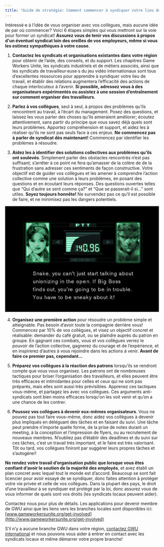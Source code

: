 ```yaml
---
title: "Guide de stratégie: Comment commencer à syndiquer votre lieu de travail"
---
```

Intéressé·e à l’idée de vous organiser avec vos collègues, mais aucune idée de par où commencer? Voici 6 étapes simples qui vous mettront sur la voie pour former un syndicat! **Assurez vous de tenir vos discussions à propos d'un éventuel syndicat loin des oreilles de vos employeurs, même si vous les estimez sympathiques à votre cause**.


1. **Contactez les syndicats et organisations existantes dans votre région** pour obtenir de l’aide, des conseils, et du support. Les chapitres Game Workers Unite, les syndicats industriels et de métiers associés, ainsi que les syndicats de travailleur·euse·s du jeu vidéo internationaux sont tous d’excellentes ressources pour apprendre à syndiquer votre lieu de travail, et établir des relations augmentera l’efficacité des actions de chaque interlocuteur à l’avenir. **Si possible, adressez vous à des organisateurs expérimentés ou assistez à une session d’entraînement sur comment organiser des travailleurs.**

2. **Parlez à vos collègues**, seul à seul, à propos des problèmes qu’ils rencontrent au travail, à l’écart du management. Posez des questions, et laissez les vous parler des choses qu’ils aimeraient améliorer; écoutez attentivement, sans partir du principe que vous savez déjà quels sont leurs problèmes. Apportez compréhension et support, et aidez les à réaliser qu’ils ne sont pas seuls face à ces enjeux. **Ne commencez pas à parler de syndicat dès maintenant!** Commencez par identifier les problèmes à résoudre.

3. **Aidez les à identifier des solutions collectives aux problèmes qu’ils ont soulevés**. Simplement parler des obstacles rencontrés n’est pas suffisant; s’arrêter à ce point ne fera qu’amasser de la colère de de la frustration sans adresser ces sentiments de façon constructive. Votre objectif est de guider vos collègues et les amener à comprendre l’action collective comme une solution à leurs problèmes, en posant des questions et en écoutant leurs réponses. Des questions ouvertes telles que “Qui d’autre se sent comme ça?” et “Que se passerait-il si…” sont utiles. **Soyez toujours honnête!** Ne survendez pas ce qu’il est possible de faire, et ne minimisez pas les dangers potentiels.


<div class="md-img">
<img
src="/images/mgs.png"
alt="Snake, tu ne peux pas parler de syndicalisation à découvert. Si Big Boss s'en rend compte, tu vas mal finir. Parles-en en cachette!"
/>
</div>

4. **Organisez une première action** pour résoudre un problème simple et atteignable. Pas besoin d’avoir toute la compagnie derrière vous! Commencez par 10% de vos collègues, et visez un objectif concret et réalisable: demander du café gratuit, ou se plaindre auprès du patron en groupe. En gagnant ces combats, vous et vos collègues verrez le pouvoir de l’action collective, gagnerez du courage et de l’expérience, et en inspirerez d’autres à vous rejoindre dans les actions à venir. **Avant de faire ce premier pas, cependant…**

5. **Préparez vos collègues à la réaction des patrons** lorsqu’ils se rendront compte que vous vous organisez. Les patrons ont de nombreuses tactiques pour briser l’organisation des travailleurs, et elles peuvent être très efficaces et intimidantes pour celles et ceux qui ne sont pas préparés, mais elles sont aussi très prévisibles. Apprenez ces tactiques vous-même, et partagez les avec vos collègues. Ces arguments anti-syndicats sont bien moins efficaces lorsqu'on les voit venir et qu’on a une chance de les contrer.

6. **Poussez vos collègues à devenir eux-mêmes organisateurs**. Vous ne pouvez pas tout faire vous-même, donc aidez vos collègues à devenir plus impliqués en déléguant des tâches et en faisant du suivi. Une tâche peut prendre n’importe quelle forme, de la prise de notes durant un meeting, à la conception et l’impression de flyers, ou au recrutement de nouveaux membres. N’oubliez pas d’établir des deadlines et du suivi sur ces tâches, c’est un travail très important, et le faire est très valorisant. Tôt ou tard, vos collègues finiront par suggérer leurs propres tâches et s’autogérer!


**Ne rendez votre travail d’organisation public que lorsque vous êtes confiant d’avoir le soutien de la majorité des employés**, et avez établi un plan concret avec lequel tout le monde est d’accord. Beaucoup se sont fait licencier pour avoir essayé de se syndiquer, donc faites attention à protéger votre vie privée et celle de vos collègues. Dans la plupart des pays, le droit d’une travailleur à se syndiquer est protégé par la loi, donc assurez vous de vous informer de quels sont vos droits (les syndicats locaux peuvent aider).

Contactez nous pour plus de détails. Les applications pour devenir membre de GWU ainsi que les liens vers les branches locales sont disponibles ici: [www.gameworkersunite.org/get-involved](http://www.gameworkersunite.org/get-involved)

S’il n’y a aucune branche GWU dans votre région, [contactez GWU international](https://www.gameworkersunite.org/contact-us) et nous pouvons vous aider à entrer en contact avec les syndicats locaux et même démarrer votre propre branche!
